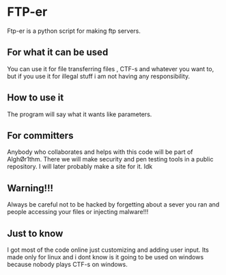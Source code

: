 # FTP-er

Ftp-er is a python script for making ftp servers. 

## For what it can be used
You can use it for file transferring files , CTF-s and whatever you want to, but if you use it for illegal stuff i am not having any responsibility.
## How to use it
The program will say what it wants like parameters.
## For committers
Anybody who collaborates and helps with this code will be part of AlghØr1thm. There we will make security and pen testing tools in a public repository. I will later probably make a site for it. Idk
## Warning!!!
Always be careful not to be hacked by forgetting about a sever you ran and people accessing your files or injecting malware!!!
## Just to know
I got most of the code online just customizing and adding user input. Its made only for linux and i dont know is it going to be used on windows because nobody plays CTF-s on windows.